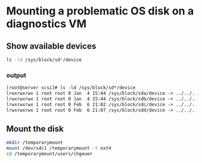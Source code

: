 # Mounting a problematic OS disk on a diagnostics VM

## Show available devices

```bash
ls -ld /sys/block/sd*/device
```

### output

```txt
[root@server scsi]# ls -ld /sys/block/sd*/device
lrwxrwxrwx 1 root root 0 Jan  4 15:44 /sys/block/sda/device -> ../../../0:0:0:0
lrwxrwxrwx 1 root root 0 Jan  4 15:44 /sys/block/sdb/device -> ../../../1:0:1:0
lrwxrwxrwx 1 root root 0 Feb  6 21:02 /sys/block/sdc/device -> ../../../3:0:0:0
lrwxrwxrwx 1 root root 0 Feb  6 21:07 /sys/block/sdd/device -> ../../../3:0:0:2
```

## Mount the disk

```bash
mkdir /temporarymount
mount /dev/sdc1 /temporarymount -t ext4
cd /temporarymount/users/chgeuer
```
